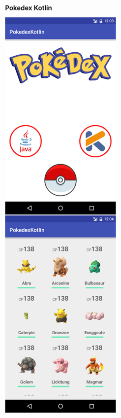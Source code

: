 ## Pokedex Kotlin

<img src="https://github.com/Android-Dev-Peru/Meetup-6/blob/master/PokedexKotlin/screenshot1.png" height="640">

<img src="https://github.com/Android-Dev-Peru/Meetup-6/blob/master/PokedexKotlin/screenshot2.png" height="640">

